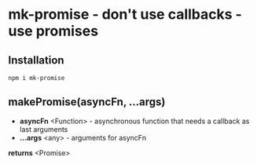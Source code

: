 # mk-promise - don't use callbacks - use promises

## Installation

`npm i mk-promise`

## makePromise(asyncFn, ...args)

- __asyncFn__ \<Function\> - asynchronous function that needs a callback as last arguments
- __...args__ \<any\> - arguments for asyncFn

__returns__ \<Promise\>
